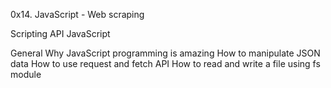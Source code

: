 0x14. JavaScript - Web scraping

Scripting
API
JavaScript

General
Why JavaScript programming is amazing
How to manipulate JSON data
How to use request and fetch API
How to read and write a file using fs module
